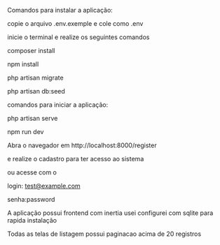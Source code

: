 Comandos para instalar a aplicação:

copie o arquivo .env.exemple e cole como .env

inicie o terminal e realize os seguintes comandos

composer install

npm install

php artisan migrate

php artisan db:seed

comandos para iniciar a aplicação:

php artisan serve

npm run dev


Abra o navegador em http://localhost:8000/register

e realize o cadastro para ter acesso ao sistema

ou acesse com o 

login: test@example.com

senha:password



A aplicação possui frontend com inertia usei configurei com sqlite para rapida instalação

Todas as telas de listagem possui paginacao acima de 20 registros

